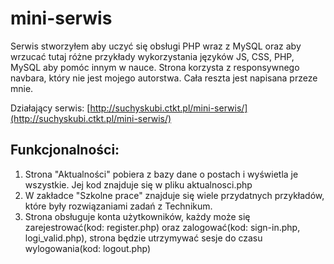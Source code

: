 # mini-serwis
Serwis stworzyłem aby uczyć się obsługi PHP wraz z MySQL oraz aby wrzucać tutaj różne przykłady wykorzystania języków JS, CSS, PHP, MySQL aby pomóc innym w nauce.
Strona korzysta z responsywnego navbara, który nie jest mojego autorstwa. Cała reszta jest napisana przeze mnie.

Działający serwis: [http://suchyskubi.ctkt.pl/mini-serwis/](http://suchyskubi.ctkt.pl/mini-serwis/)

## Funkcjonalności:
1. Strona "Aktualności" pobiera z bazy dane o postach i wyświetla je wszystkie. Jej kod znajduje się w pliku aktualnosci.php
2. W zakładce "Szkolne prace" znajduje się wiele przydatnych przykładów, które były rozwiązaniami zadań z Technikum.
3. Strona obsługuje konta użytkowników, każdy może się zarejestrować(kod: register.php) oraz zalogować(kod: sign-in.php, logi_valid.php), strona będzie utrzymywać sesje do czasu wylogowania(kod: logout.php)
